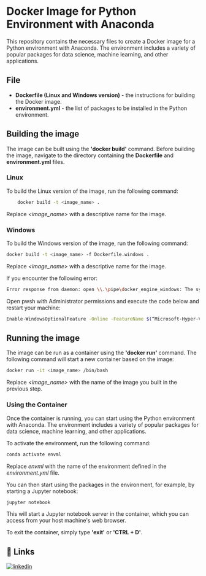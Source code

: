 
# Docker Image for Python Environment with Anaconda

This repository contains the necessary files to create a Docker image for a Python environment with Anaconda. The environment includes a variety of popular packages for data science, machine learning, and other applications.


## File
- **Dockerfile (Linux and Windows version)** - the instructions for building the Docker image.
- **environment.yml** - the list of packages to be installed in the Python environment.
## Building the image
The image can be built using the **'docker build'** command. Before building the image, navigate to the directory containing the **Dockerfile** and **environment.yml** files.

### Linux
To build the Linux version of the image, run the following command:
```bash
    docker build -t <image_name> .
```
Replace _<image_name>_ with a descriptive name for the image.

### Windows
To build the Windows version of the image, run the following command:
```bash
docker build -t <image_name> -f Dockerfile.windows .
```
Replace _<image_name>_ with a descriptive name for the image.

If you encounter the following error:
```bash
Error response from daemon: open \\.\pipe\docker_engine_windows: The system cannot find the file specified.
```
Open pwsh with Administrator permissions and execute the code below and restart your machine:
```bash
Enable-WindowsOptionalFeature -Online -FeatureName $(“Microsoft-Hyper-V”, “Containers”) -All
```
## Running the image

The image can be run as a container using the **'docker run'** command. The following command will start a new container based on the image:
```bash
docker run -it <image_name> /bin/bash
```
Replace _<image_name>_ with the name of the image you built in the previous step.

### Using the Container
Once the container is running, you can start using the Python environment with Anaconda. The environment includes a variety of popular packages for data science, machine learning, and other applications.

To activate the environment, run the following command:
```bash
conda activate envml
```
Replace _envml_ with the name of the environment defined in the _environment.yml_ file.

You can then start using the packages in the environment, for example, by starting a Jupyter notebook:
```bash
jupyter notebook
```
This will start a Jupyter notebook server in the container, which you can access from your host machine's web browser.

To exit the container, simply type **'exit'** or **'CTRL + D'**.

## 🔗 Links

[![linkedin](https://img.shields.io/badge/linkedin-0A66C2?style=for-the-badge&logo=linkedin&logoColor=white)](https://www.linkedin.com/in/elias-queiroga/)


